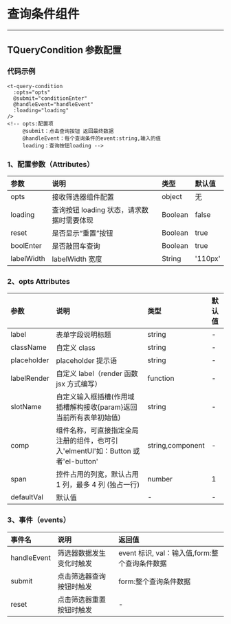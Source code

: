 # 查询条件组件

---

## TQueryCondition 参数配置

### 代码示例

```vue
<t-query-condition
  :opts="opts"
  @submit="conditionEnter"
  @handleEvent="handleEvent"
  :loading="loading"
/>
<!-- opts:配置项
     @submit：点击查询按钮 返回最终数据
     @handleEvent：每个查询条件的event:string,输入的值
     loading：查询按钮loading -->
```

### 1、配置参数（Attributes）

| 参数       | 说明                                      | 类型    | 默认值  |
| :--------- | :---------------------------------------- | :------ | :------ |
| opts       | 接收筛选器组件配置                        | object  | 无      |
| loading    | 查询按钮 loading 状态，请求数据时需要体现 | Boolean | false   |
| reset      | 是否显示“重置”按钮                        | Boolean | true    |
| boolEnter  | 是否敲回车查询                            | Boolean | true    |
| labelWidth | labelWidth 宽度                           | String  | '110px' |

### 2、opts Attributes

| 参数 | 说明 | 类型 | 默认值 |
| :-- | :-- | :-- | :-- |
| label | 表单字段说明标题 | string | - |
| className | 自定义 class | string | - |
| placeholder | placeholder 提示语 | string | - |
| labelRender | 自定义 label（render 函数 jsx 方式编写） | function | - |
| slotName | 自定义输入框插槽(作用域插槽解构接收{param}返回当前所有表单初始值) | string | - |
| comp | 组件名称，可直接指定全局注册的组件，也可引入'elmentUI'如：Button 或者'el-button' | string,component | - |
| span | 控件占用的列宽，默认占用 1 列，最多 4 列 (独占一行) | number | 1 |
| defaultVal | 默认值 | - | - |

### 3、事件（events）

| 事件名 | 说明 | 返回值 |
| :-- | :-- | :-- |
| handleEvent | 筛选器数据发生变化时触发 | event 标识, val：输入值,form:整个查询条件数据 |
| submit | 点击筛选器查询按钮时触发 | form:整个查询条件数据 |
| reset | 点击筛选器重置按钮时触发 | - |

